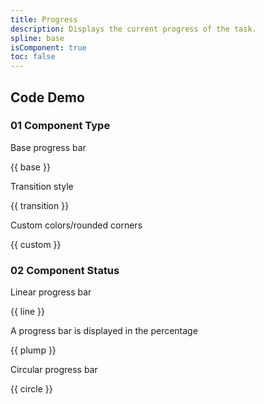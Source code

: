 ```yaml
---
title: Progress
description: Displays the current progress of the task.
spline: base
isComponent: true
toc: false
---
```


## Code Demo

### 01 Component Type

Base progress bar

{{ base }}

Transition style

{{ transition }}

Custom colors/rounded corners

{{ custom }}

### 02 Component Status

Linear progress bar

{{ line }}

A progress bar is displayed in the percentage

{{ plump }}

Circular progress bar

{{ circle }}
